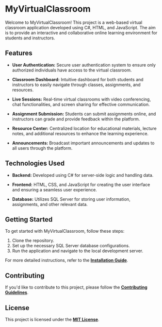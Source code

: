 # MyVirtualClassroom

Welcome to MyVirtualClassroom! This project is a web-based virtual classroom application developed using C#, HTML, and JavaScript. The aim is to provide an interactive and collaborative online learning environment for students and instructors.

## Features

- **User Authentication:** Secure user authentication system to ensure only authorized individuals have access to the virtual classroom.

- **Classroom Dashboard:** Intuitive dashboard for both students and instructors to easily navigate through classes, assignments, and resources.

- **Live Sessions:** Real-time virtual classrooms with video conferencing, chat functionalities, and screen sharing for effective communication.

- **Assignment Submission:** Students can submit assignments online, and instructors can grade and provide feedback within the platform.

- **Resource Center:** Centralized location for educational materials, lecture notes, and additional resources to enhance the learning experience.

- **Announcements:** Broadcast important announcements and updates to all users through the platform.

## Technologies Used

- **Backend:** Developed using C# for server-side logic and handling data.

- **Frontend:** HTML, CSS, and JavaScript for creating the user interface and ensuring a seamless user experience.

- **Database:** Utilizes  SQL Server for storing user information, assignments, and other relevant data.

## Getting Started

To get started with MyVirtualClassroom, follow these steps:

1. Clone the repository.
2. Set up the necessary SQL Server database configurations.
3. Run the application and navigate to the local development server.

For more detailed instructions, refer to the [**Installation Guide**](docs/installation.md).

## Contributing

If you'd like to contribute to this project, please follow the [**Contributing Guidelines**](CONTRIBUTING.md).

## License

This project is licensed under the [**MIT License**](LICENSE).

